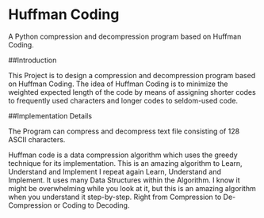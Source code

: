 # Huffman Coding
A Python compression and decompression program based on Huffman Coding.

##Introduction

This Project is to design a compression and decompression program based on Huffman Coding.
The idea of Huffman Coding is to minimize the weighted expected length of the code by means of 
assigning shorter codes to frequently used characters and longer codes to seldom-used code.

##Implementation Details

The Program can compress and decompress text file consisting of 128 ASCII characters.



Huffman code is a data compression algorithm which uses the greedy technique for its implementation. 
This is an amazing algorithm to Learn, Understand and Implement I repeat again Learn, Understand and Implement. 
It uses many Data Structures within the Algorithm.
I know it might be overwhelming while you look at it, but this is an amazing algorithm when you understand it step-by-step.
Right from Compression to De-Compression or Coding to Decoding.
